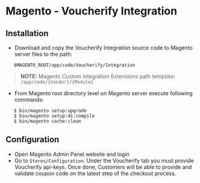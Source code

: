 # Magento - Voucherify Integration

## Installation

 - Download and copy the Voucherify Integration source code to Magento server files to the path:
 ```
    $MAGENTO_ROOT/app/code/Voucherify/Integration
 ```
 > **NOTE:** Magento Custom Integration Extensions path template: `/app/code/{Vendor}/{Module}`

 - From Magento root directory level on Magento server execute following commands:
 ```
    $ bin/magento setup:upgrade
    $ bin/magento setup:di:compile
    $ bin/magento cache:clean
 ```

## Configuration

 - Open Magento Admin Panel website and login
 - Go to `Stores/Configuration`. Under the Voucherify tab you must provide Voucherify api-keys. Once done, Customers will be able to provide and validate coupon code on the latest step of the checkout process.